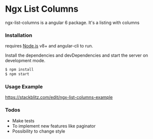 # Ngx List Columns

ngx-list-columns is a angular 6 package.
It's a listing with columns

### Installation

requires [Node.js](https://nodejs.org/) v8+ and angular-cli to run.

Install the dependencies and devDependencies and start the server on development mode.

```sh
$ npm install
$ npm start
```

### Usage Example

https://stackblitz.com/edit/ngx-list-columns-example

### Todos
 - Make tests
 - To implement new features like paginator
 - Possibility to change style